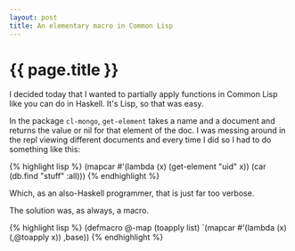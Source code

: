 ```yaml
---
layout: post
title: An elementary macro in Common Lisp
---
```


{{ page.title }}
====

I decided today that I wanted to partially apply functions in Common Lisp like you can do in Haskell.  It's Lisp, so that was easy.

In the package `cl-mongo`, `get-element` takes a name and a document and returns the value or nil for that element of the doc.  I was messing around in the repl viewing different documents and every time I did so I had to do something like this:

{% highlight lisp %}
(mapcar #'(lambda (x) (get-element "uid" x)) (car (db.find "stuff" :all)))
{% endhighlight %}

Which, as an also-Haskell programmer, that is just far too verbose.

The solution was, as always, a macro.

{% highlight lisp %}
(defmacro @-map (toapply list)
  `(mapcar #'(lambda (x)
              (,@toapply x)) ,base))
{% endhighlight %}


